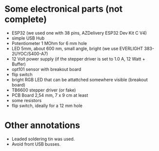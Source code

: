 
# Some electronical parts (not complete)
- ESP32 (we used one with 38 pins, AZDelivery ESP32 Dev Kit C V4)
- simple USB Hub
- Potentiometer 1 MOhm for 6 mm hole
- LED 5mm, about 600 nm, small angle, bright (we use EVERLIGHT 383-2UYOC/S400-A7)
- 12 Volt power supply (if the stepper driver is set to 1.0 A, 12 Watt + Buffer)
- opt101 sensor with breakout board
- flip switch
- bright RGB LED that can be attattched somewhere visible (breakout board)
- TB6600 stepper driver (or fake)
- PCB Board 2,54 mm, 7 x 9 cm at least
- some resistors
- flip switch, ideally for a 12 mm hole

# Other annotations
- Leaded soldering tin was used.
- Avoid front USB busses. 
